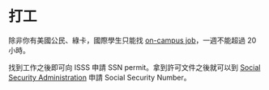 # 打工

除非你有美國公民、綠卡，國際學生只能找 [on-campus job](https://utah.peopleadmin.com/postings/search?utf8=%E2%9C%93&query=&query_v0_posted_at_date=&595%5B%5D=3&504=&764=&565=&commit=Search)，一週不能超過 20 小時。

找到工作之後即可向 ISSS 申請 SSN permit。拿到許可文件之後就可以到 [Social Security Administration](https://maps.app.goo.gl/gNdos3WJ22FqWttCA) 申請 Social Security Number。
